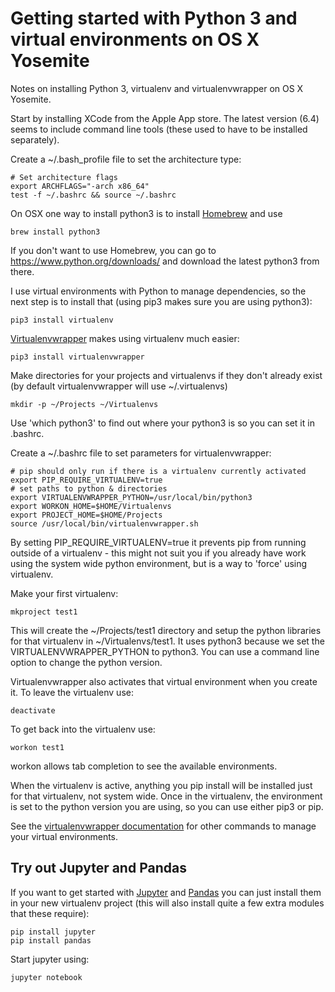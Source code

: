 # Getting started with Python 3 and virtual environments on OS X Yosemite

Notes on installing Python 3, virtualenv and virtualenvwrapper on OS X Yosemite.

Start by installing XCode from the Apple App store. The latest version (6.4) seems to include command line tools (these used to have to be installed separately).

Create a ~/.bash_profile file to set the architecture type:

    # Set architecture flags
    export ARCHFLAGS="-arch x86_64"
    test -f ~/.bashrc && source ~/.bashrc

On OSX one way to install python3 is to install [Homebrew](http://brew.sh/) and use

    brew install python3

If you don't want to use Homebrew, you can go to https://www.python.org/downloads/ and download the latest python3 from there. 

I use virtual environments with Python to manage dependencies, so the next step is to install that (using pip3 makes sure you are using python3):

    pip3 install virtualenv

[Virtualenvwrapper](https://virtualenvwrapper.readthedocs.org/en/latest/) makes using virtualenv much easier:

	pip3 install virtualenvwrapper

Make directories for your projects and virtualenvs if they don't already exist (by default virtualenvwrapper will use ~/.virtualenvs)

	mkdir -p ~/Projects ~/Virtualenvs

Use 'which python3' to find out where your python3 is so you can set it in .bashrc.

Create a ~/.bashrc file to set parameters for virtualenvwrapper:

	# pip should only run if there is a virtualenv currently activated
	export PIP_REQUIRE_VIRTUALENV=true
	# set paths to python & directories
	export VIRTUALENVWRAPPER_PYTHON=/usr/local/bin/python3
	export WORKON_HOME=$HOME/Virtualenvs
	export PROJECT_HOME=$HOME/Projects
	source /usr/local/bin/virtualenvwrapper.sh

By setting PIP_REQUIRE_VIRTUALENV=true it prevents pip from running outside of a virtualenv - this might not suit you if you already have work using the system wide python environment, but is a way to 'force' using virtualenv.

Make your first virtualenv:

	mkproject test1

This will create the ~/Projects/test1 directory and setup the python libraries for that virtualenv in ~/Virtualenvs/test1. It uses python3 because we set the VIRTUALENVWRAPPER_PYTHON to python3. You can use a command line option to change the python version.

Virtualenvwrapper also activates that virtual environment when you create it. To leave the virtualenv use:

	deactivate

To get back into the virtualenv use:

	workon test1

workon allows tab completion to see the available environments.

When the virtualenv is active, anything you pip install will be installed just for that virtualenv, not system wide. Once in the virtualenv, the environment is set to the python version you are using, so you can use either pip3 or pip.

See the [virtualenvwrapper documentation](https://virtualenvwrapper.readthedocs.org/en/latest/) for other commands to manage your virtual environments.

## Try out Jupyter and Pandas

If you want to get started with [Jupyter](https://jupyter.org/) and [Pandas](http://pandas.pydata.org/) you can just install them in your new virtualenv project (this will also install quite a few extra modules that these require):

	pip install jupyter
	pip install pandas

Start jupyter using:

	jupyter notebook
